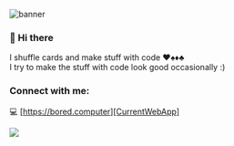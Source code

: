 ![banner](hitech-lolife.gif)
### 🤖 Hi there

I shuffle cards and make stuff with code ♥️♠️♦️♣️  
I try to make the stuff with code look good occasionally :)

### Connect with me:

💻 [https://bored.computer][CurrentWebApp]   

[![](https://img.shields.io/badge/linkedin-%230077B5.svg?style=for-the-badge&logo=linkedin)](https://www.linkedin.com/in/lammal)

[CurrentWebApp]: https://bored.computer
[cardistry]: https://en.wikipedia.org/wiki/Cardistry
[linkedin]: https://www.linkedin.com/in/lammal
[renders]: https://bored.computer/#/gallery

